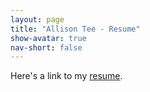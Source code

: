 ```yaml
---
layout: page
title: "Allison Tee - Resume"
show-avatar: true
nav-short: false
---
```

Here's a link to my [resume](https://drive.google.com/file/d/1vzxmAtSSK6nEYQvFpoLw7kdWw_RIzWVU/view?usp=sharing). 
